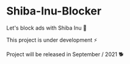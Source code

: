 # Shiba-Inu-Blocker
Let's block ads with Shiba Inu 🐶

This project is under development ⚡

Project will be released in September / 2021 🐕

<blockquote class="imgur-embed-pub" lang="en" data-id="6OAxOPB" data-context="false" ><a href="//imgur.com/6OAxOPB"></a></blockquote><script async src="//s.imgur.com/min/embed.js" charset="utf-8"></script>

